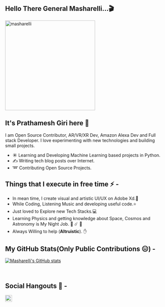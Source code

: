 <h2>Hello There General Masharelli...🎬</h2>


<img width="291" alt="masharelli" src="https://user-images.githubusercontent.com/21081843/126050653-79ac4d49-5ecd-4ee4-9861-0582c98f3222.png">


## It's Prathamesh Giri here 👋
I am Open Source Contributor, AR/VR/XR Dev, Amazon Alexa Dev and Full stack Developer. I love experimenting with new technologies and building small projects.

- ☀️ Learning and Developing Machine Learning based projects in Python.
- ✍️ Writing tech blog posts over Internet.
- ➿ Contributing Open Source Projects.

## Things that I execute in free time ⚡ -  
  - In mean time, I create visual and artistic UI/UX on Adobe Xd.🌱
  - While Coding, Listening Music and developing useful code.⭐️
  - Just loved to Explore new Tech Stacks.💻
  - Learning Physics and getting knowledge about Space, Cosmos and Astronomy is My Night Job. 🌌 ☄️ 🔭
  - Always Willing to help (**Altruistic**). ✋ 


## My GitHub Stats(Only Public Contributions 😑) -
  
  [![Masharelli's GitHub stats](https://github-readme-stats.vercel.app/api?username=masharelli)](https://github.com/anuraghazra/github-readme-stats)

</br>

## Social Hangouts 💬 -

<a href="https://twitter.com/HMasharelli">
  <img align="left" alt=Masharelli| Twitter" width="22px" src="https://cdn.jsdelivr.net/npm/simple-icons@v3/icons/twitter.svg" />
